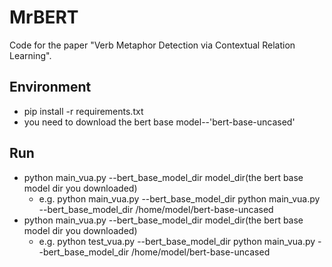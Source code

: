 # MrBERT

Code for the paper "Verb Metaphor Detection via Contextual Relation Learning".

## Environment

* pip install -r requirements.txt
* you need to download the bert base model--'bert-base-uncased'

## Run
* python main_vua.py --bert_base_model_dir model_dir(the bert base model dir you downloaded)
  * e.g. python main_vua.py --bert_base_model_dir python main_vua.py --bert_base_model_dir /home/model/bert-base-uncased
* python main_vua.py --bert_base_model_dir model_dir(the bert base model dir you downloaded)
  * e.g. python test_vua.py --bert_base_model_dir python main_vua.py --bert_base_model_dir /home/model/bert-base-uncased
